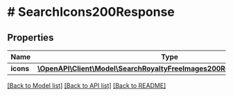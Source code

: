 # # SearchIcons200Response

## Properties

Name | Type | Description | Notes
------------ | ------------- | ------------- | -------------
**icons** | [**\OpenAPI\Client\Model\SearchRoyaltyFreeImages200ResponseImagesInner[]**](SearchRoyaltyFreeImages200ResponseImagesInner.md) |  | [optional]

[[Back to Model list]](../../README.md#models) [[Back to API list]](../../README.md#endpoints) [[Back to README]](../../README.md)
